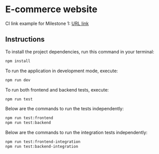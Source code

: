 # E-commerce website
CI link example for Milestone 1: [URL link](https://github.com/cs4218/cs4218-2420-ecom-project-team37/actions/runs/13746921697/job/38442985014)

## Instructions

To install the project dependencies, run this command in your terminal:

```bash
npm install
```

To run the application in development mode, execute:

```bash
npm run dev
```

To run both frontend and backend tests, execute:

```bash
npm run test
```

Below are the commands to run the tests independently:

```bash
npm run test:frontend
npm run test:backend
```

Below are the commands to run the integration tests independently:

```bash
npm run test:frontend-integration
npm run test:backend-integration
```